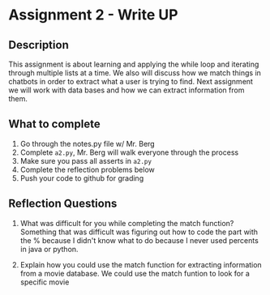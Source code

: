 # Assignment 2 - Write UP

## Description
This assignment is about learning and applying the while loop and iterating through multiple lists at a time.  We also will discuss how we match things in chatbots in order to extract what a user is trying to find.  Next assignment we will work with data bases and how we can extract information from them.

## What to complete
1. Go through the notes.py file w/ Mr. Berg
2. Complete `a2.py`, Mr. Berg will walk everyone through the process
3. Make sure you pass all asserts in `a2.py`
4. Complete the reflection problems below
5. Push your code to github for grading

## Reflection Questions
1. What was difficult for you while completing the match function?
Something that was difficult was figuring out how to code the part with the % because I didn't know what to do because I never used percents in java or python. 


2. Explain how you could use the match function for extracting information from a movie database.
We could use the match funtion to look for a specific movie 

